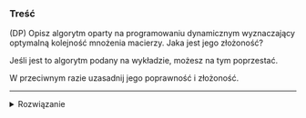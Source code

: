 ### Treść
(DP)
Opisz algorytm oparty na programowaniu dynamicznym wyznaczający optymalną kolejność mnożenia macierzy. 
Jaka jest jego złożoność? 

Jeśli jest to algorytm podany na wykładzie, możesz na tym poprzestać. 

W przeciwnym razie uzasadnij jego poprawność i złożoność.


------
<details><summary>Rozwiązanie</summary>
<p>
    
